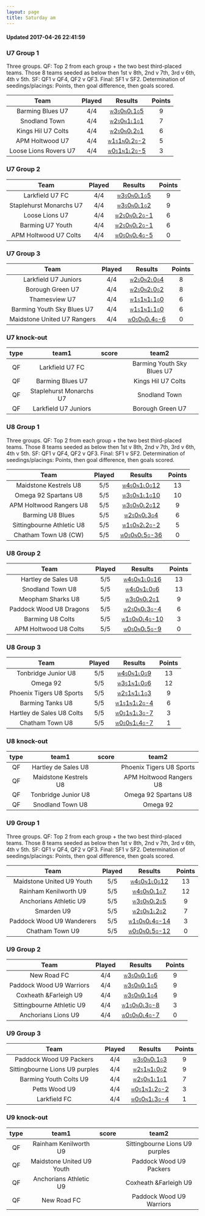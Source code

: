 ```yaml
---
layout: page
title: Saturday am
---
```


#### Updated 2017-04-26 22:41:59 
### U7 Group 1
 Three groups. QF: Top 2 from each group + the two best third-placed teams. Those 8 teams seeded as below then 1st v 8th, 2nd v 7th, 3rd v 6th, 4th v 5th. SF: QF1 v QF4, QF2 v QF3. Final: SF1 v SF2. Determination of seedings/placings: Points, then goal difference, then goals scored.

|         Team          |  Played  |                                                                                   Results                                                                                   |  Points  |
|:---------------------:|:--------:|:---------------------------------------------------------------------------------------------------------------------------------------------------------------------------:|:--------:|
|   Barming Blues U7    |   4/4    |    <a href="teamres/Barming-Blues-U7.html"><font size="1">W</font>3<font size="1">S</font>0<font size="1">N</font>0<font size="1">L</font>1<font size="1">G</font>5</a>     |    9     |
|     Snodland Town     |   4/4    |      <a href="teamres/Snodland-Town.html"><font size="1">W</font>2<font size="1">S</font>0<font size="1">N</font>1<font size="1">L</font>1<font size="1">G</font>1</a>      |    7     |
|  Kings Hil U7 Colts   |   4/4    |   <a href="teamres/Kings-Hil-U7-Colts.html"><font size="1">W</font>2<font size="1">S</font>0<font size="1">N</font>0<font size="1">L</font>2<font size="1">G</font>1</a>    |    6     |
|    APM Holtwood U7    |   4/4    |    <a href="teamres/APM-Holtwood-U7.html"><font size="1">W</font>1<font size="1">S</font>1<font size="1">N</font>0<font size="1">L</font>2<font size="1">G</font>-2</a>     |    5     |
| Loose Lions Rovers U7 |   4/4    | <a href="teamres/Loose-Lions-Rovers-U7-.html"><font size="1">W</font>0<font size="1">S</font>1<font size="1">N</font>1<font size="1">L</font>2<font size="1">G</font>-5</a> |    3     |



### U7 Group 2

|          Team           |  Played  |                                                                                   Results                                                                                   |  Points  |
|:-----------------------:|:--------:|:---------------------------------------------------------------------------------------------------------------------------------------------------------------------------:|:--------:|
|     Larkfield U7 FC     |   4/4    |     <a href="teamres/Larkfield-U7-FC.html"><font size="1">W</font>3<font size="1">S</font>0<font size="1">N</font>0<font size="1">L</font>1<font size="1">G</font>5</a>     |    9     |
| Staplehurst Monarchs U7 |   4/4    | <a href="teamres/Staplehurst-Monarchs-U7.html"><font size="1">W</font>3<font size="1">S</font>0<font size="1">N</font>0<font size="1">L</font>1<font size="1">G</font>2</a> |    9     |
|     Loose Lions U7      |   4/4    |     <a href="teamres/Loose-Lions-U7.html"><font size="1">W</font>2<font size="1">S</font>0<font size="1">N</font>0<font size="1">L</font>2<font size="1">G</font>-1</a>     |    6     |
|    Barming U7 Youth     |   4/4    |    <a href="teamres/Barming-U7-Youth.html"><font size="1">W</font>2<font size="1">S</font>0<font size="1">N</font>0<font size="1">L</font>2<font size="1">G</font>-1</a>    |    6     |
|  APM Holtwood U7 Colts  |   4/4    | <a href="teamres/APM-Holtwood-U7-Colts.html"><font size="1">W</font>0<font size="1">S</font>0<font size="1">N</font>0<font size="1">L</font>4<font size="1">G</font>-5</a>  |    0     |



### U7 Group 3

|            Team             |  Played  |                                                                                     Results                                                                                      |  Points  |
|:---------------------------:|:--------:|:--------------------------------------------------------------------------------------------------------------------------------------------------------------------------------:|:--------:|
|    Larkfield U7 Juniors     |   4/4    |     <a href="teamres/Larkfield-U7-Juniors.html"><font size="1">W</font>2<font size="1">S</font>0<font size="1">N</font>2<font size="1">L</font>0<font size="1">G</font>4</a>     |    8     |
|      Borough Green U7       |   4/4    |       <a href="teamres/Borough-Green-U7.html"><font size="1">W</font>2<font size="1">S</font>0<font size="1">N</font>2<font size="1">L</font>0<font size="1">G</font>2</a>       |    8     |
|        Thamesview U7        |   4/4    |        <a href="teamres/Thamesview-U7.html"><font size="1">W</font>1<font size="1">S</font>1<font size="1">N</font>1<font size="1">L</font>1<font size="1">G</font>0</a>         |    6     |
| Barming Youth Sky Blues U7  |   4/4    |  <a href="teamres/Barming-Youth-Sky-Blues-U7.html"><font size="1">W</font>1<font size="1">S</font>1<font size="1">N</font>1<font size="1">L</font>1<font size="1">G</font>0</a>  |    6     |
| Maidstone United U7 Rangers |   4/4    | <a href="teamres/Maidstone-United-U7-Rangers.html"><font size="1">W</font>0<font size="1">S</font>0<font size="1">N</font>0<font size="1">L</font>4<font size="1">G</font>-6</a> |    0     |



### U7 knock-out
 

|  type  |          team1          |  score  |           team2            |
|:------:|:-----------------------:|:-------:|:--------------------------:|
|   QF   |     Larkfield U7 FC     |         | Barming Youth Sky Blues U7 |
|   QF   |    Barming Blues U7     |         |     Kings Hil U7 Colts     |
|   QF   | Staplehurst Monarchs U7 |         |       Snodland Town        |
|   QF   |  Larkfield U7 Juniors   |         |      Borough Green U7      |


### U8 Group 1
 Three groups. QF: Top 2 from each group + the two best third-placed teams. Those 8 teams seeded as below then 1st v 8th, 2nd v 7th, 3rd v 6th, 4th v 5th. SF: QF1 v QF4, QF2 v QF3. Final: SF1 v SF2. Determination of seedings/placings: Points, then goal difference, then goals scored.

|           Team            |  Played  |                                                                                    Results                                                                                     |  Points  |
|:-------------------------:|:--------:|:------------------------------------------------------------------------------------------------------------------------------------------------------------------------------:|:--------:|
|   Maidstone Kestrels U8   |   5/5    |   <a href="teamres/Maidstone-Kestrels-U8.html"><font size="1">W</font>4<font size="1">S</font>0<font size="1">N</font>1<font size="1">L</font>0<font size="1">G</font>12</a>   |    13    |
|   Omega 92 Spartans U8    |   5/5    |   <a href="teamres/Omega-92-Spartans-U8.html"><font size="1">W</font>3<font size="1">S</font>0<font size="1">N</font>1<font size="1">L</font>1<font size="1">G</font>10</a>    |    10    |
|  APM Holtwood Rangers U8  |   5/5    |  <a href="teamres/APM-Holtwood-Rangers-U8.html"><font size="1">W</font>3<font size="1">S</font>0<font size="1">N</font>0<font size="1">L</font>2<font size="1">G</font>12</a>  |    9     |
|     Barming U8 Blues      |   5/5    |      <a href="teamres/Barming-U8-Blues.html"><font size="1">W</font>2<font size="1">S</font>0<font size="1">N</font>0<font size="1">L</font>3<font size="1">G</font>4</a>      |    6     |
| Sittingbourne Athletic U8 |   5/5    | <a href="teamres/Sittingbourne-Athletic-U8.html"><font size="1">W</font>1<font size="1">S</font>0<font size="1">N</font>2<font size="1">L</font>2<font size="1">G</font>-2</a> |    5     |
|   Chatham Town U8 (CW)    |   5/5    |   <a href="teamres/Chatham-Town-U8-(CW).html"><font size="1">W</font>0<font size="1">S</font>0<font size="1">N</font>0<font size="1">L</font>5<font size="1">G</font>-36</a>   |    0     |



### U8 Group 2

|          Team           |  Played  |                                                                                   Results                                                                                    |  Points  |
|:-----------------------:|:--------:|:----------------------------------------------------------------------------------------------------------------------------------------------------------------------------:|:--------:|
|   Hartley de Sales U8   |   5/5    |   <a href="teamres/Hartley-de-Sales-U8.html"><font size="1">W</font>4<font size="1">S</font>0<font size="1">N</font>1<font size="1">L</font>0<font size="1">G</font>16</a>   |    13    |
|    Snodland Town U8     |   5/5    |     <a href="teamres/Snodland-Town-U8.html"><font size="1">W</font>4<font size="1">S</font>0<font size="1">N</font>1<font size="1">L</font>0<font size="1">G</font>6</a>     |    13    |
|    Meopham Sharks U8    |   5/5    |    <a href="teamres/Meopham-Sharks-U8.html"><font size="1">W</font>3<font size="1">S</font>0<font size="1">N</font>0<font size="1">L</font>2<font size="1">G</font>1</a>     |    9     |
| Paddock Wood U8 Dragons |   5/5    | <a href="teamres/Paddock-Wood-U8-Dragons.html"><font size="1">W</font>2<font size="1">S</font>0<font size="1">N</font>0<font size="1">L</font>3<font size="1">G</font>-4</a> |    6     |
|    Barming U8 Colts     |   5/5    |    <a href="teamres/Barming-U8-Colts.html"><font size="1">W</font>1<font size="1">S</font>0<font size="1">N</font>0<font size="1">L</font>4<font size="1">G</font>-10</a>    |    3     |
|  APM Holtwood U8 Colts  |   5/5    |  <a href="teamres/APM-Holtwood-U8-Colts.html"><font size="1">W</font>0<font size="1">S</font>0<font size="1">N</font>0<font size="1">L</font>5<font size="1">G</font>-9</a>  |    0     |



### U8 Group 3

|           Team            |  Played  |                                                                                    Results                                                                                     |  Points  |
|:-------------------------:|:--------:|:------------------------------------------------------------------------------------------------------------------------------------------------------------------------------:|:--------:|
|    Tonbridge Junior U8    |   5/5    |    <a href="teamres/Tonbridge-Junior-U8.html"><font size="1">W</font>4<font size="1">S</font>0<font size="1">N</font>1<font size="1">L</font>0<font size="1">G</font>9</a>     |    13    |
|         Omega 92          |   5/5    |          <a href="teamres/Omega-92.html"><font size="1">W</font>3<font size="1">S</font>1<font size="1">N</font>1<font size="1">L</font>0<font size="1">G</font>6</a>          |    12    |
| Phoenix Tigers U8 Sports  |   5/5    |  <a href="teamres/Phoenix-Tigers-U8-Sports.html"><font size="1">W</font>2<font size="1">S</font>1<font size="1">N</font>1<font size="1">L</font>1<font size="1">G</font>3</a>  |    9     |
|     Barming Tanks U8      |   5/5    |     <a href="teamres/Barming-Tanks-U8.html"><font size="1">W</font>1<font size="1">S</font>1<font size="1">N</font>1<font size="1">L</font>2<font size="1">G</font>-4</a>      |    6     |
| Hartley de Sales U8 Colts |   5/5    | <a href="teamres/Hartley-de-Sales-U8-Colts.html"><font size="1">W</font>0<font size="1">S</font>1<font size="1">N</font>1<font size="1">L</font>3<font size="1">G</font>-7</a> |    3     |
|      Chatham Town U8      |   5/5    |      <a href="teamres/Chatham-Town-U8.html"><font size="1">W</font>0<font size="1">S</font>0<font size="1">N</font>1<font size="1">L</font>4<font size="1">G</font>-7</a>      |    1     |



### U8 knock-out
 

|  type  |         team1         |  score  |          team2           |
|:------:|:---------------------:|:-------:|:------------------------:|
|   QF   |  Hartley de Sales U8  |         | Phoenix Tigers U8 Sports |
|   QF   | Maidstone Kestrels U8 |         | APM Holtwood Rangers U8  |
|   QF   |  Tonbridge Junior U8  |         |   Omega 92 Spartans U8   |
|   QF   |   Snodland Town U8    |         |         Omega 92         |


### U9 Group 1
 Three groups. QF: Top 2 from each group + the two best third-placed teams. Those 8 teams seeded as below then 1st v 8th, 2nd v 7th, 3rd v 6th, 4th v 5th. SF: QF1 v QF4, QF2 v QF3. Final: SF1 v SF2. Determination of seedings/placings: Points, then goal difference, then goals scored.

|           Team            |  Played  |                                                                                     Results                                                                                     |  Points  |
|:-------------------------:|:--------:|:-------------------------------------------------------------------------------------------------------------------------------------------------------------------------------:|:--------:|
| Maidstone United U9 Youth |   5/5    | <a href="teamres/Maidstone-United-U9-Youth.html"><font size="1">W</font>4<font size="1">S</font>0<font size="1">N</font>1<font size="1">L</font>0<font size="1">G</font>12</a>  |    13    |
|   Rainham Kenilworth U9   |   5/5    |    <a href="teamres/Rainham-Kenilworth-U9.html"><font size="1">W</font>4<font size="1">S</font>0<font size="1">N</font>0<font size="1">L</font>1<font size="1">G</font>7</a>    |    12    |
|  Anchorians Athletic U9   |   5/5    |   <a href="teamres/Anchorians-Athletic-U9.html"><font size="1">W</font>3<font size="1">S</font>0<font size="1">N</font>0<font size="1">L</font>2<font size="1">G</font>5</a>    |    9     |
|        Smarden U9         |   5/5    |         <a href="teamres/Smarden-U9.html"><font size="1">W</font>2<font size="1">S</font>0<font size="1">N</font>1<font size="1">L</font>2<font size="1">G</font>2</a>          |    7     |
| Paddock Wood U9 Wanderers |   5/5    | <a href="teamres/Paddock-Wood-U9-Wanderers.html"><font size="1">W</font>1<font size="1">S</font>0<font size="1">N</font>0<font size="1">L</font>4<font size="1">G</font>-14</a> |    3     |
|      Chatham Town U9      |   5/5    |      <a href="teamres/Chatham-Town-U9.html"><font size="1">W</font>0<font size="1">S</font>0<font size="1">N</font>0<font size="1">L</font>5<font size="1">G</font>-12</a>      |    0     |



### U9 Group 2

|           Team            |  Played  |                                                                                    Results                                                                                     |  Points  |
|:-------------------------:|:--------:|:------------------------------------------------------------------------------------------------------------------------------------------------------------------------------:|:--------:|
|        New Road FC        |   4/4    |        <a href="teamres/New-Road-FC.html"><font size="1">W</font>3<font size="1">S</font>0<font size="1">N</font>0<font size="1">L</font>1<font size="1">G</font>6</a>         |    9     |
| Paddock Wood U9 Warriors  |   4/4    |  <a href="teamres/Paddock-Wood-U9-Warriors.html"><font size="1">W</font>3<font size="1">S</font>0<font size="1">N</font>0<font size="1">L</font>1<font size="1">G</font>5</a>  |    9     |
|   Coxheath &Farleigh U9   |   4/4    |   <a href="teamres/Coxheath-&Farleigh-U9.html"><font size="1">W</font>3<font size="1">S</font>0<font size="1">N</font>0<font size="1">L</font>1<font size="1">G</font>4</a>    |    9     |
| Sittingbourne Athletic U9 |   4/4    | <a href="teamres/Sittingbourne-Athletic-U9.html"><font size="1">W</font>1<font size="1">S</font>0<font size="1">N</font>0<font size="1">L</font>3<font size="1">G</font>-8</a> |    3     |
|    Anchorians Lions U9    |   4/4    |    <a href="teamres/Anchorians-Lions-U9.html"><font size="1">W</font>0<font size="1">S</font>0<font size="1">N</font>0<font size="1">L</font>4<font size="1">G</font>-7</a>    |    0     |



### U9 Group 3

|              Team              |  Played  |                                                                                      Results                                                                                       |  Points  |
|:------------------------------:|:--------:|:----------------------------------------------------------------------------------------------------------------------------------------------------------------------------------:|:--------:|
|    Paddock Wood U9 Packers     |   4/4    |    <a href="teamres/Paddock-Wood-U9-Packers.html"><font size="1">W</font>3<font size="1">S</font>0<font size="1">N</font>0<font size="1">L</font>1<font size="1">G</font>3</a>     |    9     |
| Sittingbourne Lions U9 purples |   4/4    | <a href="teamres/Sittingbourne-Lions-U9-purples.html"><font size="1">W</font>2<font size="1">S</font>1<font size="1">N</font>1<font size="1">L</font>0<font size="1">G</font>2</a> |    9     |
|     Barming Youth Colts U9     |   4/4    |     <a href="teamres/Barming-Youth-Colts-U9.html"><font size="1">W</font>2<font size="1">S</font>0<font size="1">N</font>1<font size="1">L</font>1<font size="1">G</font>1</a>     |    7     |
|         Petts Wood U9          |   4/4    |         <a href="teamres/Petts-Wood-U9.html"><font size="1">W</font>0<font size="1">S</font>1<font size="1">N</font>1<font size="1">L</font>2<font size="1">G</font>-2</a>         |    3     |
|          Larkfield FC          |   4/4    |         <a href="teamres/Larkfield-FC-.html"><font size="1">W</font>0<font size="1">S</font>0<font size="1">N</font>1<font size="1">L</font>3<font size="1">G</font>-4</a>         |    1     |



### U9 knock-out
 

|  type  |           team1           |  score  |             team2              |
|:------:|:-------------------------:|:-------:|:------------------------------:|
|   QF   |   Rainham Kenilworth U9   |         | Sittingbourne Lions U9 purples |
|   QF   | Maidstone United U9 Youth |         |    Paddock Wood U9 Packers     |
|   QF   |  Anchorians Athletic U9   |         |     Coxheath &Farleigh U9      |
|   QF   |        New Road FC        |         |    Paddock Wood U9 Warriors    |

